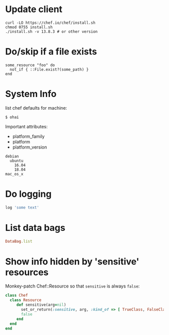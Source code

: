 # Update client

```
curl -LO https://chef.io/chef/install.sh
chmod 0755 install.sh
./install.sh -v 13.8.3 # or other version
```

# Do/skip if a file exists

```
some_resource "foo" do
  not_if { ::File.exist?(some_path) }
end
```

# System Info

list chef defaults for machine:

```
$ ohai
```

Important attributes:

* platform_family
* platform
* platform_version

```
debian
  ubuntu
    16.04
    18.04
mac_os_x
```

# Do logging

```ruby
log 'some text'
```

# List data bags

```ruby
DataBag.list
```
# Show info hidden by 'sensitive' resources

Monkey-patch Chef::Resource so that `sensitive` is always `false`:

```ruby
class Chef
  class Resource
     def sensitive(arg=nil)
       set_or_return(:sensitive, arg, :kind_of => [ TrueClass, FalseClass ])
       false
     end
  end
end
```
